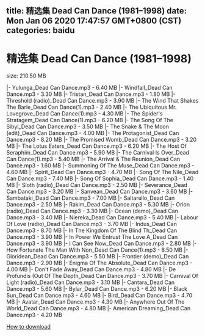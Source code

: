 
title: 精选集 Dead Can Dance (1981–1998)
date: Mon Jan 06 2020 17:47:57 GMT+0800 (CST)    
categories: baidu
---

# 精选集 Dead Can Dance (1981–1998)
size: 210.50 MB
 
 
|- Yulunga_Dead Can Dance.mp3 - 6.40 MB
|- Windfall_Dead Can Dance.mp3 - 3.30 MB
|- Tristan_Dead Can Dance.mp3 - 1.80 MB
|- Threshold (radio)_Dead Can Dance.mp3 - 3.90 MB
|- The Wind That Shakes The Barle_Dead Can Dance(1).mp3 - 2.40 MB
|- The Ubiquitous Mr. Lovegrove_Dead Can Dance(1).mp3 - 4.30 MB
|- The Spider's Stratagem_Dead Can Dance(1).mp3 - 6.20 MB
|- The Song Of The Sibyl_Dead Can Dance.mp3 - 3.50 MB
|- The Snake & The Moon (edit)_Dead Can Dance.mp3 - 4.00 MB
|- The Protagonist_Dead Can Dance.mp3 - 8.20 MB
|- The Promised Womb_Dead Can Dance.mp3 - 3.20 MB
|- The Lotus Eaters_Dead Can Dance.mp3 - 6.20 MB
|- The Host Of Seraphim_Dead Can Dance.mp3 - 5.90 MB
|- The Carnival Is Over_Dead Can Dance(1).mp3 - 5.40 MB
|- The Arrival & The Reunion_Dead Can Dance.mp3 - 1.60 MB
|- Summoning Of The Muse_Dead Can Dance.mp3 - 4.60 MB
|- Spirit_Dead Can Dance.mp3 - 4.70 MB
|- Song Of The Nile_Dead Can Dance.mp3 - 7.40 MB
|- Song Of Sophia_Dead Can Dance.mp3 - 1.40 MB
|- Sloth (radio)_Dead Can Dance.mp3 - 2.50 MB
|- Severance_Dead Can Dance.mp3 - 3.20 MB
|- Sanvean_Dead Can Dance.mp3 - 3.60 MB
|- Sambataki_Dead Can Dance.mp3 - 7.00 MB
|- Saltarello_Dead Can Dance.mp3 - 2.50 MB
|- Rakim_Dead Can Dance.mp3 - 5.30 MB
|- Orion (radio)_Dead Can Dance.mp3 - 3.30 MB
|- Ocean (demo)_Dead Can Dance.mp3 - 3.40 MB
|- Niereka_Dead Can Dance.mp3 - 5.40 MB
|- Labour Of Love (radio)_Dead Can Dance.mp3 - 3.70 MB
|- Indus_Dead Can Dance.mp3 - 8.70 MB
|- In The Kingdom Of The Blind Th_Dead Can Dance.mp3 - 3.90 MB
|- In Power We Entrust The Love A_Dead Can Dance.mp3 - 3.90 MB
|- I Can See Now_Dead Can Dance.mp3 - 2.80 MB
|- How Fortunate The Man With Non_Dead Can Dance(1).mp3 - 8.50 MB
|- Gloridean_Dead Can Dance.mp3 - 5.50 MB
|- Frontier (demo)_Dead Can Dance.mp3 - 2.90 MB
|- Enigma Of The Absolute_Dead Can Dance.mp3 - 4.00 MB
|- Don't Fade Away_Dead Can Dance.mp3 - 4.80 MB
|- De Profundis (Out Of The Depth_Dead Can Dance.mp3 - 3.70 MB
|- Carnival Of Light (radio)_Dead Can Dance.mp3 - 3.10 MB
|- Cantara_Dead Can Dance.mp3 - 5.60 MB
|- Bylar_Dead Can Dance.mp3 - 6.20 MB
|- Black Sun_Dead Can Dance.mp3 - 4.60 MB
|- Bird_Dead Can Dance.mp3 - 4.70 MB
|- Avatar_Dead Can Dance.mp3 - 4.30 MB
|- Anywhere Out Of The World_Dead Can Dance.mp3 - 4.80 MB
|- American Dreaming_Dead Can Dance.mp3 - 4.20 MB

[How to download](https://bpcam.bemobtrk.com/go/2ceec3aa-1ca2-46d6-b9ff-aaa5c184517c?jno=3524)